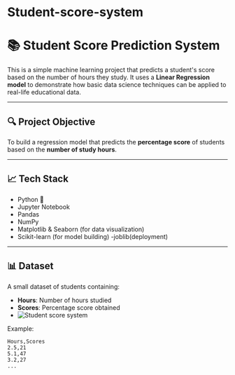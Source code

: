 # Student-score-system
# 📚 Student Score Prediction System

This is a simple machine learning project that predicts a student's score based on the number of hours they study. It uses a **Linear Regression model** to demonstrate how basic data science techniques can be applied to real-life educational data.

---

## 🔍 Project Objective

To build a regression model that predicts the **percentage score** of students based on the **number of study hours**.

---


## 📈 Tech Stack

- Python 🐍  
- Jupyter Notebook  
- Pandas  
- NumPy  
- Matplotlib & Seaborn (for data visualization)  
- Scikit-learn (for model building)
-joblib(deployment)
---

## 📊 Dataset

A small dataset of students containing:
- **Hours**: Number of hours studied
- **Scores**: Percentage score obtained
- ![Student score system](Screenshot-2025-08-04-165756.png)


Example:
```csv
Hours,Scores
2.5,21
5.1,47
3.2,27
...

